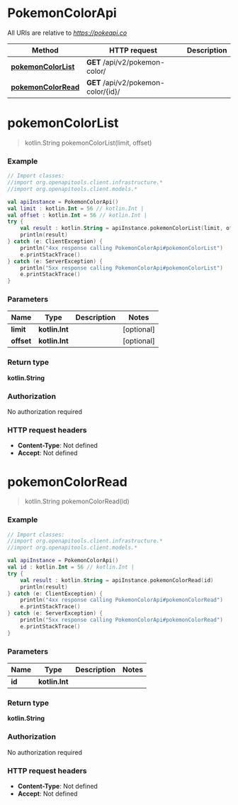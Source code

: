 # PokemonColorApi

All URIs are relative to *https://pokeapi.co*

Method | HTTP request | Description
------------- | ------------- | -------------
[**pokemonColorList**](PokemonColorApi.md#pokemonColorList) | **GET** /api/v2/pokemon-color/ | 
[**pokemonColorRead**](PokemonColorApi.md#pokemonColorRead) | **GET** /api/v2/pokemon-color/{id}/ | 


<a id="pokemonColorList"></a>
# **pokemonColorList**
> kotlin.String pokemonColorList(limit, offset)



### Example
```kotlin
// Import classes:
//import org.openapitools.client.infrastructure.*
//import org.openapitools.client.models.*

val apiInstance = PokemonColorApi()
val limit : kotlin.Int = 56 // kotlin.Int | 
val offset : kotlin.Int = 56 // kotlin.Int | 
try {
    val result : kotlin.String = apiInstance.pokemonColorList(limit, offset)
    println(result)
} catch (e: ClientException) {
    println("4xx response calling PokemonColorApi#pokemonColorList")
    e.printStackTrace()
} catch (e: ServerException) {
    println("5xx response calling PokemonColorApi#pokemonColorList")
    e.printStackTrace()
}
```

### Parameters

Name | Type | Description  | Notes
------------- | ------------- | ------------- | -------------
 **limit** | **kotlin.Int**|  | [optional]
 **offset** | **kotlin.Int**|  | [optional]

### Return type

**kotlin.String**

### Authorization

No authorization required

### HTTP request headers

 - **Content-Type**: Not defined
 - **Accept**: Not defined

<a id="pokemonColorRead"></a>
# **pokemonColorRead**
> kotlin.String pokemonColorRead(id)



### Example
```kotlin
// Import classes:
//import org.openapitools.client.infrastructure.*
//import org.openapitools.client.models.*

val apiInstance = PokemonColorApi()
val id : kotlin.Int = 56 // kotlin.Int | 
try {
    val result : kotlin.String = apiInstance.pokemonColorRead(id)
    println(result)
} catch (e: ClientException) {
    println("4xx response calling PokemonColorApi#pokemonColorRead")
    e.printStackTrace()
} catch (e: ServerException) {
    println("5xx response calling PokemonColorApi#pokemonColorRead")
    e.printStackTrace()
}
```

### Parameters

Name | Type | Description  | Notes
------------- | ------------- | ------------- | -------------
 **id** | **kotlin.Int**|  |

### Return type

**kotlin.String**

### Authorization

No authorization required

### HTTP request headers

 - **Content-Type**: Not defined
 - **Accept**: Not defined

